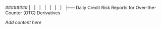 ######## |   |   |   |   |   |   |   ├── Daily Credit Risk Reports for Over-the-Counter (OTC) Derivatives

*Add content here*